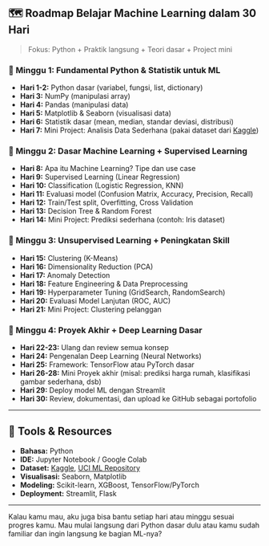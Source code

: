 ## 🗺️ **Roadmap Belajar Machine Learning dalam 30 Hari**

> Fokus: Python + Praktik langsung + Teori dasar + Project mini

### 📆 Minggu 1: **Fundamental Python & Statistik untuk ML**
- **Hari 1-2:** Python dasar (variabel, fungsi, list, dictionary)
- **Hari 3:** NumPy (manipulasi array)
- **Hari 4:** Pandas (manipulasi data)
- **Hari 5:** Matplotlib & Seaborn (visualisasi data)
- **Hari 6:** Statistik dasar (mean, median, standar deviasi, distribusi)
- **Hari 7:** Mini Project: Analisis Data Sederhana (pakai dataset dari [Kaggle](https://www.kaggle.com/datasets))

### 📆 Minggu 2: **Dasar Machine Learning + Supervised Learning**
- **Hari 8:** Apa itu Machine Learning? Tipe dan use case
- **Hari 9:** Supervised Learning (Linear Regression)
- **Hari 10:** Classification (Logistic Regression, KNN)
- **Hari 11:** Evaluasi model (Confusion Matrix, Accuracy, Precision, Recall)
- **Hari 12:** Train/Test split, Overfitting, Cross Validation
- **Hari 13:** Decision Tree & Random Forest
- **Hari 14:** Mini Project: Prediksi sederhana (contoh: Iris dataset)

### 📆 Minggu 3: **Unsupervised Learning + Peningkatan Skill**
- **Hari 15:** Clustering (K-Means)
- **Hari 16:** Dimensionality Reduction (PCA)
- **Hari 17:** Anomaly Detection
- **Hari 18:** Feature Engineering & Data Preprocessing
- **Hari 19:** Hyperparameter Tuning (GridSearch, RandomSearch)
- **Hari 20:** Evaluasi Model Lanjutan (ROC, AUC)
- **Hari 21:** Mini Project: Clustering pelanggan

### 📆 Minggu 4: **Proyek Akhir + Deep Learning Dasar**
- **Hari 22-23:** Ulang dan review semua konsep
- **Hari 24:** Pengenalan Deep Learning (Neural Networks)
- **Hari 25:** Framework: TensorFlow atau PyTorch dasar
- **Hari 26-28:** Mini Proyek akhir (misal: prediksi harga rumah, klasifikasi gambar sederhana, dsb)
- **Hari 29:** Deploy model ML dengan Streamlit
- **Hari 30:** Review, dokumentasi, dan upload ke GitHub sebagai portofolio

---

## 🎒 Tools & Resources
- **Bahasa:** Python
- **IDE:** Jupyter Notebook / Google Colab
- **Dataset:** [Kaggle](https://www.kaggle.com), [UCI ML Repository](https://archive.ics.uci.edu/)
- **Visualisasi:** Seaborn, Matplotlib
- **Modeling:** Scikit-learn, XGBoost, TensorFlow/PyTorch
- **Deployment:** Streamlit, Flask

---

Kalau kamu mau, aku juga bisa bantu setiap hari atau minggu sesuai progres kamu. Mau mulai langsung dari Python dasar dulu atau kamu sudah familiar dan ingin langsung ke bagian ML-nya?